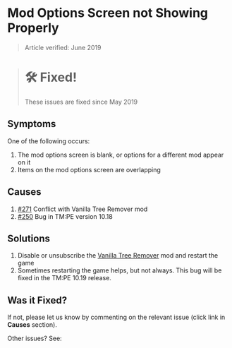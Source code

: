 # Mod Options Screen not Showing Properly
> Article verified: June 2019

> # 🛠️ Fixed!
> These issues are fixed since May 2019

## Symptoms

One of the following occurs:

1. The mod options screen is blank, or options for a different mod appear on it
2. Items on the mod options screen are overlapping

## Causes

1. [#271](https://github.com/krzychu124/Cities-Skylines-Traffic-Manager-President-Edition/issues/271) Conflict with Vanilla Tree Remover mod
2. [#250](https://github.com/krzychu124/Cities-Skylines-Traffic-Manager-President-Edition/issues/250) Bug in TM:PE version 10.18

## Solutions

1. Disable or unsubscribe the [Vanilla Tree Remover](https://steamcommunity.com/sharedfiles/filedetails/?id=877950833) mod and restart the game
2. Sometimes restarting the game helps, but not always. This bug will be fixed in the TM:PE 10.19 release.

## Was it Fixed?

If not, please let us know by commenting on the relevant issue (click link in **Causes** section).

Other issues? See: [](Troubleshooting.md)